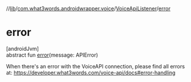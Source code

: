 //[lib](../../../index.md)/[com.what3words.androidwrapper.voice](../index.md)/[VoiceApiListener](index.md)/[error](error.md)

# error

[androidJvm]\
abstract fun [error](error.md)(message: APIError)

When there's an error with the VoiceAPI connection, please find all errors at: https://developer.what3words.com/voice-api/docs#error-handling
